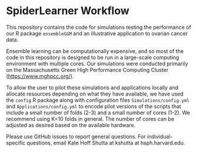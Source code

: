 # SpiderLearner Workflow

This repository contains the code for simulations testing the performance of our R package `ensembleGGM` and an illustrative application to ovarian cancer data. 

Ensemble learning can be computationally expensive, and so most of the code in this repository is designed to be run in a large-scale computing environment with multiple cores. Our simulations were conducted primarily on the Massachusetts Green High Performance Computing Cluster (https://www.mghpcc.org/). 

To allow the user to pilot these simulations and applications locally and allocate resources depending on what they have available, we have used the `config` R package along with configuration files `Simulations/config.yml` and `Applications/config.yml` to encode pilot versions of the scripts that include a small number of folds (2-3) and a small number of cores (1-2). We recommend using K=10 folds in general. The number of cores can be adjusted as desired based on the available hardware.  

Please use GitHub issues to report general questions. For individual-specific questions, email Kate Hoff Shutta at kshutta at hsph.harvard.edu.


